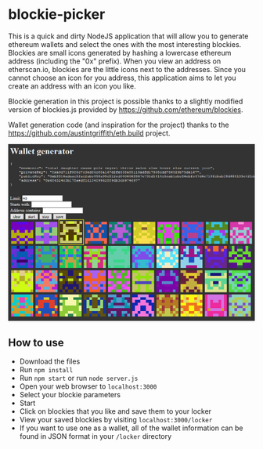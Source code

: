 # blockie-picker

This is a quick and dirty NodeJS application that will allow you to generate ethereum wallets and select the ones with the most interesting blockies. Blockies are small icons generated by hashing a lowercase ethereum address (including the "0x" prefix). When you view an address on etherscan.io, blockies are the little icons next to the addresses. Since you cannot choose an icon for you address, this application aims to let you create an address with an icon you like.

Blockie generation in this project is possible thanks to a slightly modified version of blockies.js provided by https://github.com/ethereum/blockies.

Wallet generation code (and inspiration for the project) thanks to the https://github.com/austintgriffith/eth.build project.

![](screenshots/1.png)

## How to use

- Download the files
- Run `npm install`
- Run `npm start` or run `node server.js`
- Open your web browser to `localhost:3000`
- Select your blockie parameters
- Start
- Click on blockies that you like and save them to your locker
- View your saved blockies by visiting `localhost:3000/locker`
- If you want to use one as a wallet, all of the wallet information can be found in JSON format in your `/locker` directory